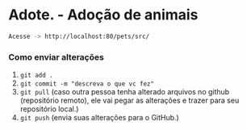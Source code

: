 <h1>Adote. - Adoção de animais</h1>

```bash
Acesse -> http://localhost:80/pets/src/
```

<h3>Como enviar alterações</h3>

1. `git add .`
2. `git commit -m "descreva o que vc fez"`
3. `git pull` (caso outra pessoa tenha alterado arquivos no github (repositório remoto), ele vai pegar as alterações e trazer para seu repositório local.)
4. `git push` (envia suas alterações para o GitHub.)
